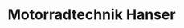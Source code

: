 ---
title: "Motorradtechnik Hanser"
url: /dorfen/motorradtechnik-hanser-gewerbering/
shop: Motorrad
---